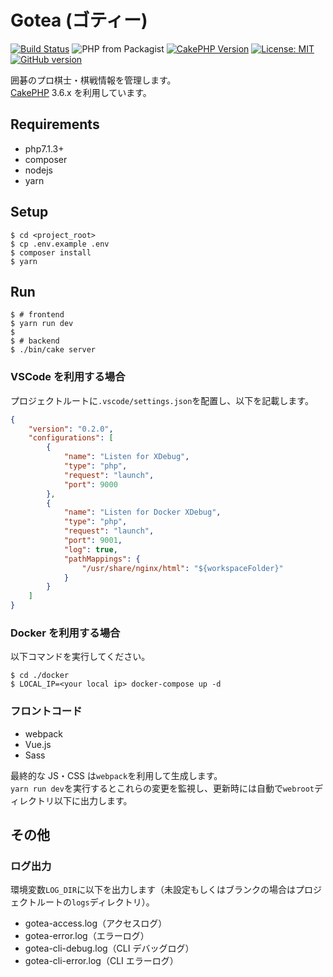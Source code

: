 # Gotea (ゴティー)

[![Build Status](https://travis-ci.org/gotoeveryone/gotea.svg?branch=master)](https://travis-ci.org/cicatrice/travis-test)
![PHP from Packagist](https://img.shields.io/packagist/php-v/symfony/symfony.svg)
[![CakePHP Version](https://img.shields.io/badge/cakephp-3.6-0366d6.svg)](https://book.cakephp.org/3.0/ja/index.html)
[![License: MIT](https://img.shields.io/badge/License-MIT-yellow.svg)](https://github.com/gotoeveryone/gotea/blob/master/LICENSE)
[![GitHub version](https://badge.fury.io/gh/gotoeveryone%2Fgotea.svg)](https://badge.fury.io/gh/gotoeveryone%2Fgotea)

囲碁のプロ棋士・棋戦情報を管理します。  
[CakePHP](http://cakephp.org) 3.6.x を利用しています。

## Requirements

*   php7.1.3+
*   composer
*   nodejs
*   yarn

## Setup

```console
$ cd <project_root>
$ cp .env.example .env
$ composer install
$ yarn
```

## Run

```console
$ # frontend
$ yarn run dev
$
$ # backend
$ ./bin/cake server
```

### VSCode を利用する場合

プロジェクトルートに`.vscode/settings.json`を配置し、以下を記載します。

```json
{
    "version": "0.2.0",
    "configurations": [
        {
            "name": "Listen for XDebug",
            "type": "php",
            "request": "launch",
            "port": 9000
        },
        {
            "name": "Listen for Docker XDebug",
            "type": "php",
            "request": "launch",
            "port": 9001,
            "log": true,
            "pathMappings": {
                "/usr/share/nginx/html": "${workspaceFolder}"
            }
        }
    ]
}
```

### Docker を利用する場合

以下コマンドを実行してください。

```console
$ cd ./docker
$ LOCAL_IP=<your local ip> docker-compose up -d
```

### フロントコード

*   webpack
*   Vue.js
*   Sass

最終的な JS・CSS は`webpack`を利用して生成します。  
`yarn run dev`を実行するとこれらの変更を監視し、更新時には自動で`webroot`ディレクトリ以下に出力します。

## その他

### ログ出力

環境変数`LOG_DIR`に以下を出力します（未設定もしくはブランクの場合はプロジェクトルートの`logs`ディレクトリ）。

*   gotea-access.log（アクセスログ）
*   gotea-error.log（エラーログ）
*   gotea-cli-debug.log（CLI デバッグログ）
*   gotea-cli-error.log（CLI エラーログ）
